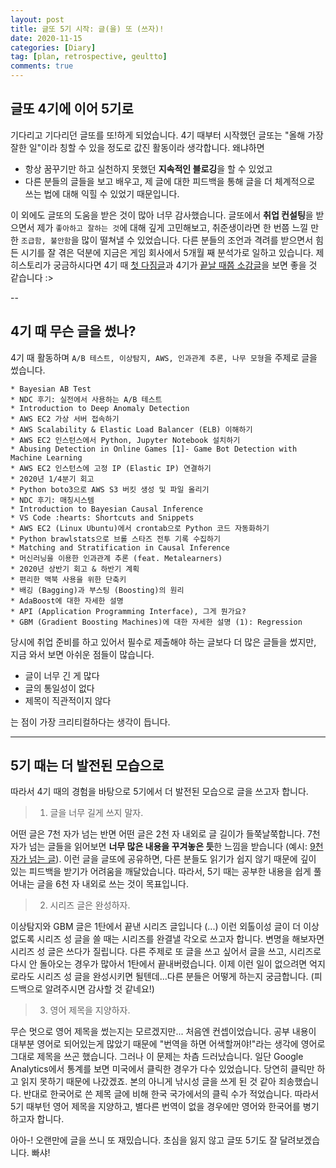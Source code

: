 ```yaml
---
layout: post
title: 글또 5기 시작: 글(을) 또 (쓰자)!
date: 2020-11-15
categories: [Diary]
tag: [plan, retrospective, geultto]
comments: true
---
```

 
## 글또 4기에 이어 5기로

기다리고 기다리던 글또를 또!하게 되었습니다. 4기 때부터 시작했던 글또는 "올해 가장 잘한 일"이라 칭할 수 있을 정도로 값진 활동이라 생각합니다. 왜냐하면

* 항상 꿈꾸기만 하고 실천하지 못했던 **지속적인 블로깅**을 할 수 있었고
* 다른 분들의 글들을 보고 배우고, 제 글에 대한 피드백을 통해 글을 더 체계적으로 쓰는 법에 대해 익힐 수 있었기 때문입니다.

이 외에도 글또의 도움을 받은 것이 많아 너무 감사했습니다. 글또에서 **취업 컨설팅**을 받으면서 제가 `좋아하고 잘하는 것`에 대해 깊게 고민해보고, 취준생이라면 한 번쯤 느낄 만한 `조급함, 불안함`을 많이 떨쳐낼 수 있었습니다. 다른 분들의 조언과 격려를 받으면서 힘든 시기를 잘 겪은 덕분에 지금은 게임 회사에서 5개월 째 분석가로 일하고 있습니다. 제 히스토리가 궁금하시다면 4기 때 [첫 다짐글](https://assaeunji.github.io/diary/2020-02-25-geultto/)과 4기가 [끝날 때쯤 소감글](https://assaeunji.github.io/diary/2020-07-18-halfofyear/)을 보면 좋을 것 같습니다 :>

--
## 4기 때 무슨 글을 썼나?

4기 때 활동하며 `A/B 테스트, 이상탐지, AWS, 인과관계 추론, 나무 모형`을 주제로 글을 썼습니다.

```
* Bayesian AB Test
* NDC 후기: 실전에서 사용하는 A/B 테스트
* Introduction to Deep Anomaly Detection
* AWS EC2 가상 서버 접속하기
* AWS Scalability & Elastic Load Balancer (ELB) 이해하기
* AWS EC2 인스턴스에서 Python, Jupyter Notebook 설치하기
* Abusing Detection in Online Games [1]- Game Bot Detection with Machine Learning
* AWS EC2 인스턴스에 고정 IP (Elastic IP) 연결하기
* 2020년 1/4분기 회고
* Python boto3으로 AWS S3 버킷 생성 및 파일 올리기
* NDC 후기: 매칭시스템
* Introduction to Bayesian Causal Inference
* VS Code :hearts: Shortcuts and Snippets
* AWS EC2 (Linux Ubuntu)에서 crontab으로 Python 코드 자동화하기
* Python brawlstats으로 브롤 스타즈 전투 기록 수집하기
* Matching and Stratification in Causal Inference
* 머신러닝을 이용한 인과관계 추론 (feat. Metalearners)
* 2020년 상반기 회고 & 하반기 계획
* 편리한 맥북 사용을 위한 단축키
* 배깅 (Bagging)과 부스팅 (Boosting)의 원리
* AdaBoost에 대한 자세한 설명
* API (Application Programming Interface), 그게 뭔가요?
* GBM (Gradient Boosting Machines)에 대한 자세한 설명 (1): Regression
```

당시에 취업 준비를 하고 있어서 필수로 제출해야 하는 글보다 더 많은 글들을 썼지만, 지금 와서 보면 아쉬운 점들이 많습니다.

* 글이 너무 긴 게 많다
* 글의 통일성이 없다
* 제목이 직관적이지 않다

는 점이 가장 크리티컬하다는 생각이 듭니다.

---
## 5기 때는 더 발전된 모습으로

따라서 4기 때의 경험을 바탕으로 5기에서 더 발전된 모습으로 글을 쓰고자 합니다.

> 1. 글을 너무 길게 쓰지 말자.

어떤 글은 7천 자가 넘는 반면 어떤 글은 2천 자 내외로 글 길이가 들쭉날쭉합니다. 7천 자가 넘는 글들을 읽어보면 **너무 많은 내용을 꾸겨놓은 듯**한 느낌을 받습니다 (예시: [9천 자가 넘는 글](https://assaeunji.github.io/bayesian/2020-04-12-gbn/)). 이런 글을 글또에 공유하면, 다른 분들도 읽기가 쉽지 않기 때문에 깊이 있는 피드백을 받기가 어려움을 깨달았습니다. 따라서, 5기 때는 공부한 내용을 쉽게 풀어내는 글을 6천 자 내외로 쓰는 것이 목표입니다. 

> 2. 시리즈 글은 완성하자.

이상탐지와 GBM 글은 1탄에서 끝낸 시리즈 글입니다 (...) 이런 외톨이성 글이 더 이상 없도록 시리즈 성 글을 쓸 때는 시리즈를 완결낼 각오로 쓰고자 합니다.
변명을 해보자면 시리즈 성 글은 쓰다가 질립니다. 다른 주제로 또 글을 쓰고 싶어서 글을 쓰고, 시리즈로 다시 안 돌아오는 경우가 많아서 1탄에서 끝내버렸습니다.
이제 이런 일이 없으려면 억지로라도 시리즈 성 글을 완성시키면 될텐데...다른 분들은 어떻게 하는지 궁금합니다. (피드백으로 알려주시면 감사할 것 같네요!)


> 3. 영어 제목을 지양하자.

무슨 멋으로 영어 제목을 썼는지는 모르겠지만... 처음엔 컨셉이었습니다. 공부 내용이 대부분 영어로 되어있는게 많았기 때문에 "번역을 하면 어색할꺼야!"라는 생각에 영어로 그대로 제목을 쓰곤 했습니다.
그러나 이 문제는 차츰 드러났습니다. 일단 Google Analytics에서 통계를 보면 미국에서 클릭한 경우가 다수 있었습니다. 당연히 클릭만 하고 읽지 못하기 때문에 나갔겠죠. 본의 아니게 낚시성 글을 쓰게 된 것 같아 죄송했습니다. 반대로 한국어로 쓴 제목 글에 비해 한국 국가에서의 클릭 수가 적었습니다. 따라서 5기 때부턴 영어 제목을 지양하고, 별다른 번역이 없을 경우에만 영어와 한국어를 병기하고자 합니다.


아아-! 오랜만에 글을 쓰니 또 재밌습니다. 초심을 잃지 않고 글또 5기도 잘 달려보겠습니다. 빠샤!